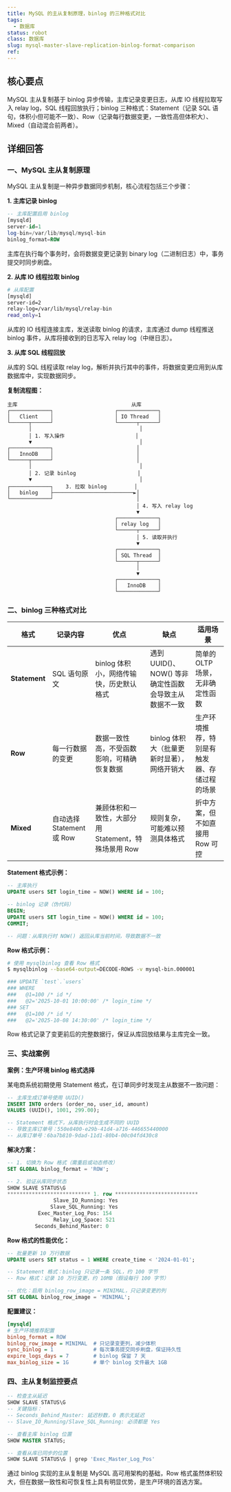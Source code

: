 ```yaml
---
title: MySQL 的主从复制原理，binlog 的三种格式对比
tags:
  - 数据库
status: robot
class: 数据库
slug: mysql-master-slave-replication-binlog-format-comparison
ref:
---
```


## 核心要点

MySQL 主从复制基于 binlog 异步传输，主库记录变更日志，从库 IO 线程拉取写入 relay log，SQL 线程回放执行；binlog 三种格式：Statement（记录 SQL 语句，体积小但可能不一致）、Row（记录每行数据变更，一致性高但体积大）、Mixed（自动混合前两者）。

## 详细回答

### 一、MySQL 主从复制原理

MySQL 主从复制是一种异步数据同步机制，核心流程包括三个步骤：

**1. 主库记录 binlog**
```sql
-- 主库配置启用 binlog
[mysqld]
server-id=1
log-bin=/var/lib/mysql/mysql-bin
binlog_format=ROW
```

主库在执行每个事务时，会将数据变更记录到 binary log（二进制日志）中，事务提交时同步刷盘。

**2. 从库 IO 线程拉取 binlog**
```bash
# 从库配置
[mysqld]
server-id=2
relay-log=/var/lib/mysql/relay-bin
read_only=1
```

从库的 IO 线程连接主库，发送读取 binlog 的请求，主库通过 dump 线程推送 binlog 事件，从库将接收到的日志写入 relay log（中继日志）。

**3. 从库 SQL 线程回放**

从库的 SQL 线程读取 relay log，解析并执行其中的事件，将数据变更应用到从库数据库中，实现数据同步。

**复制流程图：**
```
主库                                     从库
┌─────────────┐                    ┌─────────────┐
│   Client    │                    │ IO Thread   │
└──────┬──────┘                    └──────┬──────┘
       │                                   │
       │ 1. 写入操作                       │
       ▼                                   │
┌─────────────┐                           │
│   InnoDB    │                           │
└──────┬──────┘                           │
       │                                   │
       │ 2. 记录 binlog                    │
       ▼                                   │
┌─────────────┐    3. 拉取 binlog         │
│   binlog    ├──────────────────────────►│
└─────────────┘                           │
                                          │ 4. 写入 relay log
                                          ▼
                                   ┌─────────────┐
                                   │ relay log   │
                                   └──────┬──────┘
                                          │ 5. 读取并执行
                                          ▼
                                   ┌─────────────┐
                                   │ SQL Thread  │
                                   └──────┬──────┘
                                          │
                                          ▼
                                   ┌─────────────┐
                                   │   InnoDB    │
                                   └─────────────┘
```

### 二、binlog 三种格式对比

| 格式 | 记录内容 | 优点 | 缺点 | 适用场景 |
|------|---------|------|------|----------|
| **Statement** | SQL 语句原文 | binlog 体积小，网络传输快，历史默认格式 | 遇到 UUID()、NOW() 等非确定性函数会导致主从数据不一致 | 简单的 OLTP 场景，无非确定性函数 |
| **Row** | 每一行数据的变更 | 数据一致性高，不受函数影响，可精确恢复数据 | binlog 体积大（批量更新时显著），网络开销大 | 生产环境推荐，特别是有触发器、存储过程的场景 |
| **Mixed** | 自动选择 Statement 或 Row | 兼顾体积和一致性，大部分用 Statement，特殊场景用 Row | 规则复杂，可能难以预测具体格式 | 折中方案，但不如直接用 Row 可控 |

**Statement 格式示例：**
```sql
-- 主库执行
UPDATE users SET login_time = NOW() WHERE id = 100;

-- binlog 记录（伪代码）
BEGIN;
UPDATE users SET login_time = NOW() WHERE id = 100;
COMMIT;

-- 问题：从库执行时 NOW() 返回从库当前时间，导致数据不一致
```

**Row 格式示例：**
```bash
# 使用 mysqlbinlog 查看 Row 格式
$ mysqlbinlog --base64-output=DECODE-ROWS -v mysql-bin.000001

### UPDATE `test`.`users`
### WHERE
###   @1=100 /* id */
###   @2='2025-10-01 10:00:00' /* login_time */
### SET
###   @1=100 /* id */
###   @2='2025-10-08 14:30:00' /* login_time */
```

Row 格式记录了变更前后的完整数据行，保证从库回放结果与主库完全一致。

### 三、实战案例

**案例：生产环境 binlog 格式选择**

某电商系统初期使用 Statement 格式，在订单同步时发现主从数据不一致问题：

```sql
-- 主库生成订单号使用 UUID()
INSERT INTO orders (order_no, user_id, amount)
VALUES (UUID(), 1001, 299.00);

-- Statement 格式下，从库执行时会生成不同的 UUID
-- 导致主库订单号：550e8400-e29b-41d4-a716-446655440000
-- 从库订单号：6ba7b810-9dad-11d1-80b4-00c04fd430c8
```

**解决方案：**
```sql
-- 1. 切换为 Row 格式（需重启或动态修改）
SET GLOBAL binlog_format = 'ROW';

-- 2. 验证从库同步状态
SHOW SLAVE STATUS\G
*************************** 1. row ***************************
               Slave_IO_Running: Yes
              Slave_SQL_Running: Yes
          Exec_Master_Log_Pos: 154
               Relay_Log_Space: 521
         Seconds_Behind_Master: 0
```

**Row 格式的性能优化：**
```sql
-- 批量更新 10 万行数据
UPDATE users SET status = 1 WHERE create_time < '2024-01-01';

-- Statement 格式：binlog 只记录一条 SQL，约 100 字节
-- Row 格式：记录 10 万行变更，约 10MB（假设每行 100 字节）

-- 优化：启用 binlog_row_image = MINIMAL，只记录变更的列
SET GLOBAL binlog_row_image = 'MINIMAL';
```

**配置建议：**
```ini
[mysqld]
# 生产环境推荐配置
binlog_format = ROW
binlog_row_image = MINIMAL  # 只记录变更列，减少体积
sync_binlog = 1             # 每次事务提交同步刷盘，保证持久性
expire_logs_days = 7        # binlog 保留 7 天
max_binlog_size = 1G        # 单个 binlog 文件最大 1GB
```

### 四、主从复制监控要点

```sql
-- 检查主从延迟
SHOW SLAVE STATUS\G
-- 关键指标：
-- Seconds_Behind_Master: 延迟秒数，0 表示无延迟
-- Slave_IO_Running/Slave_SQL_Running: 必须都是 Yes

-- 查看主库 binlog 位置
SHOW MASTER STATUS;

-- 查看从库已同步的位置
SHOW SLAVE STATUS\G | grep 'Exec_Master_Log_Pos'
```

通过 binlog 实现的主从复制是 MySQL 高可用架构的基础，Row 格式虽然体积较大，但在数据一致性和可恢复性上具有明显优势，是生产环境的首选方案。
